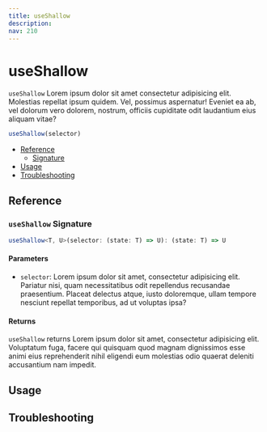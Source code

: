 ```yaml
---
title: useShallow
description:
nav: 210
---
```


# useShallow

`useShallow` Lorem ipsum dolor sit amet consectetur adipisicing elit. Molestias repellat ipsum
quidem. Vel, possimus aspernatur! Eveniet ea ab, vel dolorum vero dolorem, nostrum, officiis
cupiditate odit laudantium eius aliquam vitae?

```js
useShallow(selector)
```

- [Reference](#reference)
  - [Signature](#useshallow-signature)
- [Usage](#usage)
- [Troubleshooting](#troubleshooting)

## Reference

### `useShallow` Signature

```ts
useShallow<T, U>(selector: (state: T) => U): (state: T) => U
```

#### Parameters

- `selector`: Lorem ipsum dolor sit amet, consectetur adipisicing elit. Pariatur nisi, quam
  necessitatibus odit repellendus recusandae praesentium. Placeat delectus atque, iusto doloremque,
  ullam tempore nesciunt repellat temporibus, ad ut voluptas ipsa?

#### Returns

`useShallow` returns Lorem ipsum dolor sit amet, consectetur adipisicing elit. Voluptatum fuga,
facere qui quisquam quod magnam dignissimos esse animi eius reprehenderit nihil eligendi eum
molestias odio quaerat deleniti accusantium nam impedit.

## Usage

## Troubleshooting
